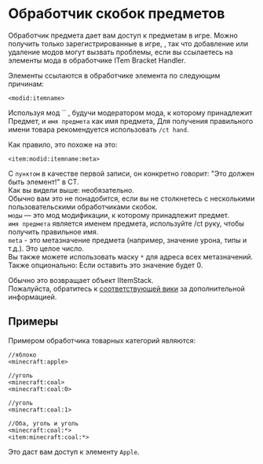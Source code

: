 # Обработчик скобок предметов

Обработчик предмета дает вам доступ к предметам в игре. Можно получить только зарегистрированные в игре, , так что добавление или удаление модов могут вызвать проблемы, если вы ссылаетесь на элементы мода в обработчике ITem Bracket Handler.

Элементы ссылаются в обработчике элемента по следующим причинам:

```zenscript
<modid:itemname>
```

Используя мод `` , будучи модератором мода, к которому принадлежит Предмет, и `имя предмета` как имя предмета, Для получения правильного имени товара рекомендуется использовать `/ct hand`.

Как правило, это похоже на это:

```zenscript
<item:modid:itemname:meta>
```

С `пунктом` в качестве первой записи, он конкретно говорит: "Это должен быть элемент!" в CT.  
Как вы видели выше: необязательно.  
Обычно вам это не понадобится, если вы не столкнетесь с несколькими пользовательскими обработчиками скобок.  
`моды` — это мод модификации, к которому принадлежит предмет.  
`имя предмета` является именем предмета, используйте /ct руку, чтобы получить правильное имя.  
`meta` - это метазначение предмета (например, значение урона, типы и т.д.). Это целое число.  
Вы также можете использовать маску `*` для адреса всех метазначений.  
Также опционально: Если оставить это значение будет 0.

Обычно это возвращает объект IItemStack.  
Пожалуйста, обратитесь к [соответствующей вики](/Vanilla/Items/IItemStack/) за дополнительной информацией.

## Примеры

Примером обработчика товарных категорий являются:

```zenscript
//яблоко
<minecraft:apple>

//уголь
<minecraft:coal>
<minecraft:coal:0>

//уголь
<minecraft:coal:1>

//Оба, уголь и уголь
<minecraft:coal:*>
<item:minecraft:coal:*>
```

Это даст вам доступ к элементу `Apple`.
